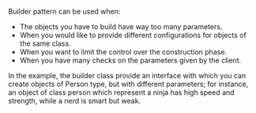 Builder pattern can be used when:

- The objects you have to build have way too many parameters.
- When you would like to provide different configurations for objects of the same class.
- When you want to limit the control over the construction phase.
- When you have many checks on the parameters given by the client.

In the example, the builder class provide an interface with which you can create objects of Person type, but with different parameters; for instance, an object of class person which represent a ninja has high speed and strength, while a nerd is smart but weak.
